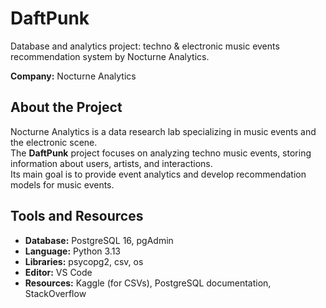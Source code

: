 # DaftPunk
Database and analytics project: techno &amp; electronic music events recommendation system by Nocturne Analytics.


**Company:** Nocturne Analytics  

## About the Project
Nocturne Analytics is a data research lab specializing in music events and the electronic scene.  
The **DaftPunk** project focuses on analyzing techno music events, storing information about users, artists, and interactions.  
Its main goal is to provide event analytics and develop recommendation models for music events.

## Tools and Resources

- **Database:** PostgreSQL 16, pgAdmin  
- **Language:** Python 3.13  
- **Libraries:** psycopg2, csv, os  
- **Editor:** VS Code  
- **Resources:** Kaggle (for CSVs), PostgreSQL documentation, StackOverflow


